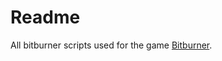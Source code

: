 # Readme

All bitburner scripts used for the game [Bitburner](https://store.steampowered.com/app/1812820/Bitburner/).
